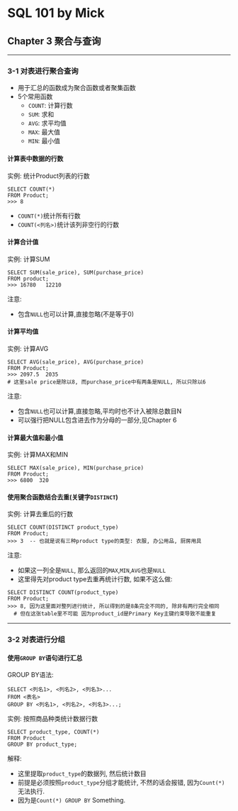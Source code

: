 # SQL 101 by Mick #
## Chapter 3 聚合与查询 ##

---
### 3-1 对表进行聚合查询 ###

- 用于汇总的函数成为聚合函数或者聚集函数
- 5个常用函数
    - `COUNT`: 计算行数
    - `SUM`: 求和
    - `AVG`: 求平均值
    - `MAX`: 最大值
    - `MIN`: 最小值

#### 计算表中数据的行数 ####

实例: 统计Product列表的行数
```
SELECT COUNT(*)
FROM Product;
>>> 8
```
- `COUNT(*)`统计所有行数
- `COUNT(<列名>)`统计该列非空行的行数

#### 计算合计值 ####
 
实例: 计算SUM
```
SELECT SUM(sale_price), SUM(purchase_price)
FROM product;
>>> 16780   12210
```

注意: 
- 包含`NULL`也可以计算,直接忽略(不是等于0)

#### 计算平均值 ####

实例: 计算AVG
```
SELECT AVG(sale_price), AVG(purchase_price)
FROM Product;
>>> 2097.5  2035
# 这里sale price是除以8, 而purchase_price中有两条是NULL, 所以只除以6
```

注意: 
- 包含`NULL`也可以计算,直接忽略,平均时也不计入被除总数目N
- 可以强行把NULL包含进去作为分母的一部分,见Chapter 6

#### 计算最大值和最小值 ####

实例: 计算MAX和MIN
```
SELECT MAX(sale_price), MIN(purchase_price)
FROM Product;
>>> 6800  320
```

#### 使用聚合函数结合去重(关键字`DISTINCT`) ####

实例: 计算去重后的行数
```
SELECT COUNT(DISTINCT product_type)
FROM Product;
>>> 3  -- 也就是说有三种product type的类型: 衣服, 办公用品, 厨房用具
```

注意:
- 如果这一列全是`NULL`, 那么返回的`MAX`,`MIN`,`AVG`也是`NULL`
- 这里得先对product type去重再统计行数, 如果不这么做:

```
SELECT DISTINCT COUNT(product_type)
FROM Product;
>>> 8, 因为这里面对整列进行统计, 所以得到的是8条完全不同的, 除非有两行完全相同
  # 但在这张table里不可能 因为product_id是Primary Key主键约束导致不能重复
```

---
### 3-2 对表进行分组 ###

#### 使用`GROUP BY`语句进行汇总 ####

GROUP BY语法:
```
SELECT <列名1>, <列名2>, <列名3>...
FROM <表名>
GROUP BY <列名1>, <列名2>, <列名3>...;
```

实例: 按照商品种类统计数据行数
```
SELECT product_type, COUNT(*)
FROM Product
GROUP BY product_type;
```
解释:
- 这里提取`product_type`的数据列, 然后统计数目
- 前提是必须按照`product_type`分组才能统计, 不然的话会报错, 因为`Count(*)`无法执行.
- 因为是`Count(*) GROUP BY` Something.

